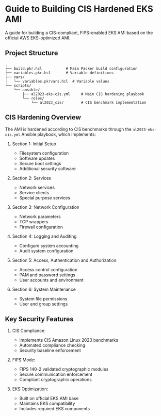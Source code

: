 # Guide to Building CIS Hardened EKS AMI
A guide for building a CIS-compliant, FIPS-enabled EKS AMI based on the official AWS EKS-optimized AMI.

## Project Structure

```plaintext
.
├── build.pkr.hcl           # Main Packer build configuration
├── variables.pkr.hcl       # Variable definitions
├── vars/
│   └── variables.pkrvars.hcl  # Variable values
└── scripts/
    └── ansible/
        ├── al2023-eks-cis.yml     # Main CIS hardening playbook
        └── roles/
            └── al2023_cis/        # CIS benchmark implementation
```

## CIS Hardening Overview

The AMI is hardened according to CIS benchmarks through the `al2023-eks-cis.yml` Ansible playbook, which implements:

1. Section 1: Initial Setup
   - Filesystem configuration
   - Software updates
   - Secure boot settings
   - Additional security software

2. Section 2: Services
   - Network services
   - Service clients
   - Special purpose services

3. Section 3: Network Configuration
   - Network parameters
   - TCP wrappers
   - Firewall configuration

4. Section 4: Logging and Auditing
   - Configure system accounting
   - Audit system configuration

5. Section 5: Access, Authentication and Authorization
   - Access control configuration
   - PAM and password settings
   - User accounts and environment

6. Section 6: System Maintenance
   - System file permissions
   - User and group settings

## Key Security Features

1. CIS Compliance:
   - Implements CIS Amazon Linux 2023 benchmarks
   - Automated compliance checking
   - Security baseline enforcement

2. FIPS Mode:
   - FIPS 140-2 validated cryptographic modules
   - Secure communication enforcement
   - Compliant cryptographic operations

3. EKS Optimization:
   - Built on official EKS AMI base
   - Maintains EKS compatibility
   - Includes required EKS components
